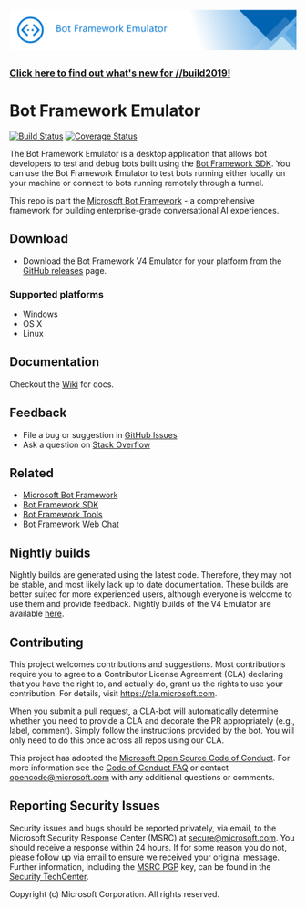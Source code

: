 # ![Bot Framework Emulator](./docs/media/BotFrameworkEmulator_header.png)

### [Click here to find out what's new for //build2019!](https://github.com/Microsoft/botframework/blob/master/whats-new.md#whats-new)

# Bot Framework Emulator
[![Build Status](https://travis-ci.org/Microsoft/BotFramework-Emulator.svg?branch=master)](https://travis-ci.org/Microsoft/BotFramework-Emulator) [![Coverage Status](https://coveralls.io/repos/github/Microsoft/BotFramework-Emulator/badge.svg?branch=master)](https://coveralls.io/github/Microsoft/BotFramework-Emulator?branch=master)

The Bot Framework Emulator is a desktop application that allows bot developers to test and debug bots built using the [Bot Framework SDK](https://github.com/microsoft/botbuilder). You can use the Bot Framework Emulator to test bots running either locally on your machine or connect to bots running remotely through a tunnel.

This repo is part the [Microsoft Bot Framework](https://github.com/microsoft/botframework) - a comprehensive framework for building enterprise-grade conversational AI experiences.


## Download

* Download the Bot Framework V4 Emulator for your platform from the [GitHub releases](https://github.com/Microsoft/BotFramework-Emulator/releases/latest) page.

### Supported platforms

* Windows
* OS X
* Linux

## Documentation

Checkout the [Wiki](https://github.com/Microsoft/BotFramework-Emulator/wiki) for docs.

## Feedback

* File a bug or suggestion in [GitHub Issues](https://github.com/Microsoft/BotFramework-Emulator/blob/v4/CONTRIBUTING.md#submitting-issues)
* Ask a question on [Stack Overflow](https://stackoverflow.com/questions/tagged/botframework)

## Related

* [Microsoft Bot Framework](https://github.com/Microsoft/botframework)
* [Bot Framework SDK](https://github.com/Microsoft/BotBuilder)
* [Bot Framework Tools](https://github.com/Microsoft/BotBuilder-Tools)
* [Bot Framework Web Chat](https://github.com/Microsoft/BotFramework-WebChat)

## Nightly builds

Nightly builds are generated using the latest code. Therefore, they may not be stable, and most likely lack up to date documentation. These builds are better suited for more experienced users, although everyone is welcome to use them and provide feedback. Nightly builds of the V4 Emulator are available [here](https://github.com/Microsoft/botframework-emulator-nightlies/releases).

## Contributing

This project welcomes contributions and suggestions.  Most contributions require you to agree to a
Contributor License Agreement (CLA) declaring that you have the right to, and actually do, grant us
the rights to use your contribution. For details, visit https://cla.microsoft.com.

When you submit a pull request, a CLA-bot will automatically determine whether you need to provide
a CLA and decorate the PR appropriately (e.g., label, comment). Simply follow the instructions
provided by the bot. You will only need to do this once across all repos using our CLA.

This project has adopted the [Microsoft Open Source Code of Conduct](https://opensource.microsoft.com/codeofconduct/).
For more information see the [Code of Conduct FAQ](https://opensource.microsoft.com/codeofconduct/faq/) or
contact [opencode@microsoft.com](mailto:opencode@microsoft.com) with any additional questions or comments.

## Reporting Security Issues
Security issues and bugs should be reported privately, via email, to the Microsoft Security Response Center (MSRC) at [secure@microsoft.com](mailto:secure@microsoft.com). You should receive a response within 24 hours. If for some reason you do not, please follow up via email to ensure we received your original message. Further information, including the [MSRC PGP](https://technet.microsoft.com/en-us/security/dn606155) key, can be found in the [Security TechCenter](https://technet.microsoft.com/en-us/security/default).

Copyright (c) Microsoft Corporation. All rights reserved.
